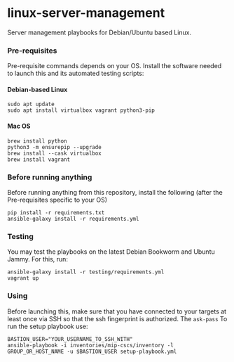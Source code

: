 # linux-server-management
Server management playbooks for Debian/Ubuntu based Linux.

### Pre-requisites

Pre-requisite commands depends on your OS.
Install the software needed to launch this and its automated testing scripts:

#### Debian-based Linux
```
sudo apt update
sudo apt install virtualbox vagrant python3-pip
```

#### Mac OS
```
brew install python
python3 -m ensurepip --upgrade
brew install --cask virtualbox
brew install vagrant
```

### Before running anything
Before running anything from this repository, install the following (after the Pre-requisites specific to your OS)
```
pip install -r requirements.txt
ansible-galaxy install -r requirements.yml
```

### Testing

You may test the playbooks on the latest Debian Bookworm and Ubuntu Jammy. For this, run:
```
ansible-galaxy install -r testing/requirements.yml
vagrant up
```

### Using
Before launching this, make sure that you have connected to your targets at least once via SSH so that the ssh fingerprint is authorized.
The `ask-pass`
To run the setup playbook use:
```
BASTION_USER="YOUR_USERNAME_TO_SSH_WITH"
ansible-playbook -i inventories/mip-cscs/inventory -l GROUP_OR_HOST_NAME -u $BASTION_USER setup-playbook.yml
```